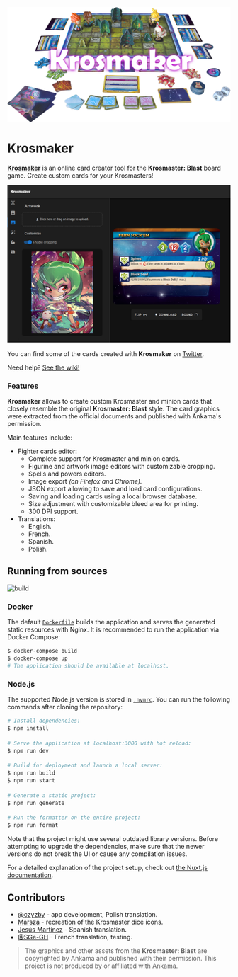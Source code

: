 ![Krosmaker](.github/images/banner.png)

# Krosmaker

[**Krosmaker**](https://krosmaker.github.io) is an online card creator tool for
the **Krosmaster: Blast** board game. Create custom cards for your Krosmasters!

![Sample](.github/images/screenshot.png)

You can find some of the cards created with **Krosmaker** on
[Twitter](https://twitter.com/krosmaker).

Need help? [See the wiki!](https://github.com/krosmaker/krosmaker/wiki)

### Features

**Krosmaker** allows to create custom Krosmaster and minion cards that closely
resemble the original **Krosmaster: Blast** style. The card graphics were
extracted from the official documents and published with Ankama's permission.

Main features include:

- Fighter cards editor:
  - Complete support for Krosmaster and minion cards.
  - Figurine and artwork image editors with customizable cropping.
  - Spells and powers editors.
  - Image export _(on Firefox and Chrome)._
  - JSON export allowing to save and load card configurations.
  - Saving and loading cards using a local browser database.
  - Size adjustment with customizable bleed area for printing.
  - 300 DPI support.
- Translations:
  - English.
  - French.
  - Spanish.
  - Polish.

## Running from sources

![build](https://github.com/krosmaker/krosmaker/workflows/build/badge.svg)

### Docker

The default [`Dockerfile`](Dockerfile) builds the application and serves
the generated static resources with Nginx. It is recommended to run
the application via Docker Compose:

```bash
$ docker-compose build
$ docker-compose up
# The application should be available at localhost.
```

### Node.js

The supported Node.js version is stored in [`.nvmrc`](.nvmrc).
You can run the following commands after cloning the repository:

```bash
# Install dependencies:
$ npm install

# Serve the application at localhost:3000 with hot reload:
$ npm run dev

# Build for deployment and launch a local server:
$ npm run build
$ npm run start

# Generate a static project:
$ npm run generate

# Run the formatter on the entire project:
$ npm run format
```

Note that the project might use several outdated library versions.
Before attempting to upgrade the dependencies, make sure that the
newer versions do not break the UI or cause any compilation issues.

For a detailed explanation of the project setup, check out
[the Nuxt.js documentation](https://nuxtjs.org).

## Contributors

- [@czyzby](https://github.com/czyzby/) - app development, Polish translation.
- [Marsza](https://github.com/marszaa/) - recreation of the Krosmaster dice icons.
- [Jesús Martínez](https://krosarchive.es/) - Spanish translation.
- [@SGe-GH](https://github.com/SGe-GH) - French translation, testing.

> The graphics and other assets from the **Krosmaster: Blast**
> are copyrighted by Ankama and published with their permission.
> This project is not produced by or affiliated with Ankama.
